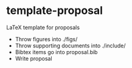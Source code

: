 # template-proposal
LaTeX template for proposals

- Throw figures into ./figs/
- Throw supporting documents into ./include/
- Bibtex items go into proposal.bib
- Write proposal
